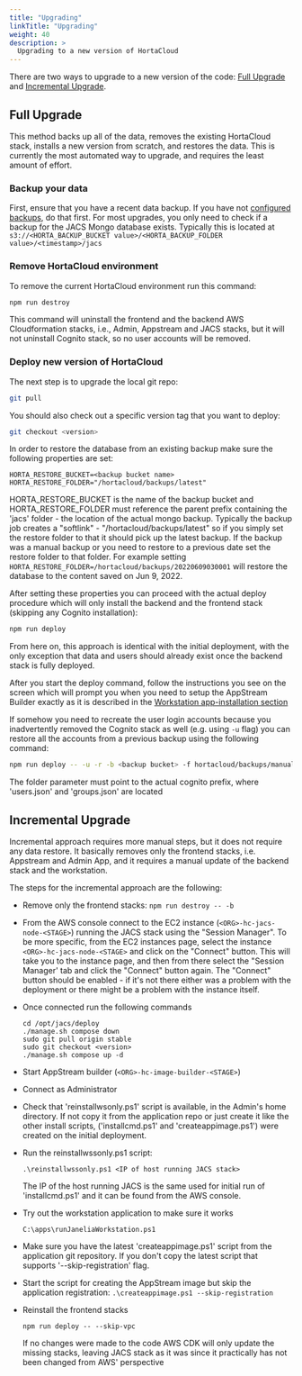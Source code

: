 ```yaml
---
title: "Upgrading"
linkTitle: "Upgrading"
weight: 40
description: >
  Upgrading to a new version of HortaCloud
---
```


There are two ways to upgrade to a new version of the code: [Full Upgrade](#full-upgrade) and [Incremental Upgrade](#incremental-upgrade).

## Full Upgrade

This method backs up all of the data, removes the existing HortaCloud stack, installs a new version from scratch, and restores the data. This is currently the most automated way to upgrade, and requires the least amount of effort.

### Backup your data

First, ensure that you have a recent data backup. If you have not [configured backups](../backups), do that first. For most upgrades, you only need to check if a backup for the JACS Mongo database exists. Typically this is located at `s3://<HORTA_BACKUP_BUCKET value>/<HORTA_BACKUP_FOLDER value>/<timestamp>/jacs`

### Remove HortaCloud environment

To remove the current HortaCloud environment run this command:

```bash
npm run destroy
```

This command will uninstall the frontend and the backend AWS Cloudformation stacks, i.e., Admin, Appstream and JACS stacks, but it will not uninstall Cognito stack, so no user accounts will be removed.

### Deploy new version of HortaCloud

The next step is to upgrade the local git repo:

```bash
git pull
```

You should also check out a specific version tag that you want to deploy:

```bash
git checkout <version>
```

In order to restore the database from an existing backup make sure the following properties are set:

```
HORTA_RESTORE_BUCKET=<backup bucket name>
HORTA_RESTORE_FOLDER="/hortacloud/backups/latest"
```

HORTA_RESTORE_BUCKET is the name of the backup bucket and HORTA_RESTORE_FOLDER must reference the parent prefix containing the 'jacs' folder - the location of the actual mongo backup. Typically the backup job creates a "softlink"  - "/hortacloud/backups/latest" so if you simply set the restore folder to that it should pick up the latest backup. If the backup was a manual backup or you need to restore to a previous date set the restore folder to that folder. For example setting `HORTA_RESTORE_FOLDER=/hortacloud/backups/20220609030001` will restore the database to the content saved on Jun 9, 2022.

After setting these properties you can proceed with the actual deploy procedure which will only install the backend and the frontend stack (skipping any Cognito installation):

```bash
npm run deploy
```

From here on, this approach is identical with the initial deployment, with the only exception that data and users should already exist once the backend stack is fully deployed.

After you start the deploy command, follow the instructions you see on the screen which will prompt you when you need to setup the AppStream Builder exactly as it is described in the [Workstation app-installation section](#workstation-app-installation)

If somehow you need to recreate the user login accounts because you inadvertently removed the Cognito stack as well (e.g. using `-u` flag) you can restore all the accounts from a previous backup using the following command:

```bash
npm run deploy -- -u -r -b <backup bucket> -f hortacloud/backups/manual-backup/cognito
```

The folder parameter must point to the actual cognito prefix, where 'users.json' and 'groups.json' are located

## Incremental Upgrade

Incremental approach requires more manual steps, but it does not require any data restore. It basically removes only the frontend stacks, i.e. Appstream and Admin App, and it requires a manual update of the backend stack and the workstation.

The steps for the incremental approach are the following:

* Remove only the frontend stacks:
    ```npm run destroy -- -b```
* From the AWS console connect to the EC2 instance (`<ORG>-hc-jacs-node-<STAGE>`) running the JACS stack using the "Session Manager". To be more specific, from the EC2 instances page, select the instance `<ORG>-hc-jacs-node-<STAGE>` and click on the "Connect" button. This will take you to the instance page, and then from there select the "Session Manager' tab and click the "Connect" button again. The "Connect" button should be enabled - if it's not there either was a problem with the deployment or there might be a problem with the instance itself.
* Once connected run the following commands

    ```
    cd /opt/jacs/deploy
    ./manage.sh compose down
    sudo git pull origin stable
    sudo git checkout <version>
    ./manage.sh compose up -d
    ```

* Start AppStream builder (`<ORG>-hc-image-builder-<STAGE>`)
* Connect as Administrator
* Check that 'reinstallwsonly.ps1' script is available, in the Admin's home directory. If not copy it from the application repo or just create it like the other install scripts, ('installcmd.ps1' and 'createappimage.ps1') were created on the initial deployment.
* Run the reinstallwssonly.ps1 script:

    ```
    .\reinstallwssonly.ps1 <IP of host running JACS stack>
    ```

    The IP of the host running JACS is the same used for initial run of 'installcmd.ps1' and it can be found from the AWS console.
* Try out the workstation application to make sure it works

    ```
    C:\apps\runJaneliaWorkstation.ps1
    ```

* Make sure you have the latest 'createappimage.ps1' script from the application git repository. If you don't copy the latest script that supports '--skip-registration' flag.
* Start the script for creating the AppStream image but skip the application registration: `.\createappimage.ps1 --skip-registration`
* Reinstall the frontend stacks

    ```
    npm run deploy -- --skip-vpc
    ```

  If no changes were made to the code AWS CDK will only update the missing stacks, leaving JACS stack as it was since it practically has not been changed from AWS' perspective
